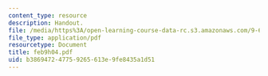 ```yaml
---
content_type: resource
description: Handout.
file: /media/https%3A/open-learning-course-data-rc.s3.amazonaws.com/9-65-cognitive-processes-spring-2004/b386947247759265613e9fe8435a1d51_feb9h04.pdf
file_type: application/pdf
resourcetype: Document
title: feb9h04.pdf
uid: b3869472-4775-9265-613e-9fe8435a1d51
---
```

